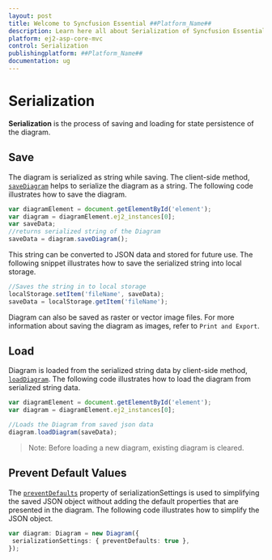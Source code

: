 ```yaml
---
layout: post
title: Welcome to Syncfusion Essential ##Platform_Name##
description: Learn here all about Serialization of Syncfusion Essential ##Platform_Name## widgets based on HTML5 and jQuery.
platform: ej2-asp-core-mvc
control: Serialization
publishingplatform: ##Platform_Name##
documentation: ug
---
```



# Serialization

**Serialization** is the process of saving and loading for state persistence of the diagram.

## Save

The diagram is serialized as string while saving. The client-side method, [`saveDiagram`](../api/diagram#saveDiagram) helps to serialize the diagram as a string. The following code illustrates how to save the diagram.

```javascript
var diagramElement = document.getElementById('element');
var diagram = diagramElement.ej2_instances[0];
var saveData;
//returns serialized string of the Diagram
saveData = diagram.saveDiagram();

```

This string can be converted to JSON data and stored for future use. The following snippet illustrates how to save the serialized string into local storage.

```javascript
//Saves the string in to local storage
localStorage.setItem('fileName', saveData);
saveData = localStorage.getItem('fileName');

```

Diagram can also be saved as raster or vector image files. For more information about saving the diagram as images, refer to `Print and Export`.

## Load

Diagram is loaded from the serialized string data by client-side method, [`loadDiagram`](../api/diagram#loadDiagram).
The following code illustrates how to load the diagram from serialized string data.

```javascript
var diagramElement = document.getElementById('element');
var diagram = diagramElement.ej2_instances[0];

//Loads the Diagram from saved json data
diagram.loadDiagram(saveData);

```

>Note: Before loading a new diagram, existing diagram is cleared.

## Prevent Default Values

The [`preventDefaults`](https://ej2.syncfusion.com/documentation/api/diagram/serializationSettingsModel) property of serializationSettings is used to simplifying the saved JSON object without adding the default properties that are presented in the diagram.
The following code illustrates how to simplify the JSON object.

```typescript
var diagram: Diagram = new Diagram({
 serializationSettings: { preventDefaults: true },
});